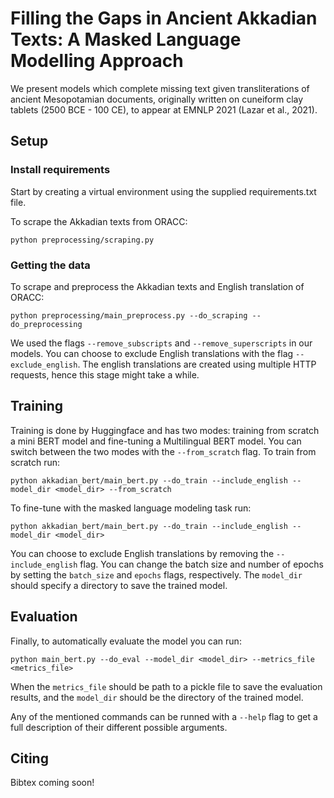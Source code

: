 # Filling the Gaps in Ancient Akkadian Texts: A Masked Language Modelling Approach

We present models which complete missing text given transliterations of ancient Mesopotamian documents, originally written on cuneiform clay tablets (2500 BCE - 100 CE), to appear at EMNLP 2021 (Lazar et al., 2021).


## Setup

### Install requirements

Start by creating a virtual environment using the supplied requirements.txt file.

To scrape the Akkadian texts from ORACC:
```shell script
python preprocessing/scraping.py
```

### Getting the data

To scrape and preprocess the Akkadian texts and English translation of ORACC:
```shell script
python preprocessing/main_preprocess.py --do_scraping --do_preprocessing
```
We used the flags ``--remove_subscripts`` and ``--remove_superscripts`` in our models.
You can choose to exclude English translations with the flag ``--exclude_english``.
The english translations are created using multiple HTTP requests, hence this stage might take a while.

## Training

Training is done by Huggingface and has two modes: training from scratch a mini BERT model and fine-tuning a Multilingual BERT model.
You can switch between the two modes with the ``--from_scratch`` flag.
To train from scratch run:
```shell script
python akkadian_bert/main_bert.py --do_train --include_english --model_dir <model_dir> --from_scratch
```
To fine-tune with the masked language modeling task run:
```shell script
python akkadian_bert/main_bert.py --do_train --include_english --model_dir <model_dir>
```

You can choose to exclude English translations by removing the ``--include_english`` flag.
You can change the batch size and number of epochs by setting the ``batch_size`` and ``epochs`` flags, respectively.
The ``model_dir`` should specify a directory to save the trained model.

## Evaluation

Finally, to automatically evaluate the model you can run:
```
python main_bert.py --do_eval --model_dir <model_dir> --metrics_file <metrics_file>
```
When the ``metrics_file`` should be path to a pickle file to save the evaluation results, and the ``model_dir`` should be the directory of the trained model.

Any of the mentioned commands can be runned with a ``--help`` flag to get a full description of their different possible arguments.

## Citing 
Bibtex coming soon!
